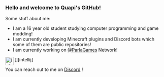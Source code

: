 ### Hello and welcome to Quapi's GitHub!

Some stuff about me:
- I am a 16 year old student studying computer programming and game modding!
- I am currently developing Minecraft plugins and Discord bots which some of them are public repositories!
- I am currently working on [@ParlaGames](https://github.com/ParlaGames) Network!


[<img align="left" alt="Intellij Ultimate " width="26px" src="https://resources.jetbrains.com/storage/products/intellij-idea/img/meta/intellij-idea_logo_300x300.png" />][intellij]

You can reach out to me on [Discord](https://discordapp.com/users/234221636604133378) !
<!--
**YarinQuapi/YarinQuapi** is a ✨ _special_ ✨ repository because its `README.md` (this file) appears on your GitHub profile.

Here are some ideas to get you started:

- 🔭 I’m currently working on ...
- 🌱 I’m currently learning ...
- 👯 I’m looking to collaborate on ...
- 🤔 I’m looking for help with ...
- 💬 Ask me about ...
- 📫 How to reach me: ...
- 😄 Pronouns: ...
- ⚡ Fun fact: ...
-->
